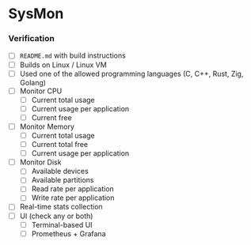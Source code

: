 # SysMon

### Verification


- [ ] `README.md` with build instructions
- [ ] Builds on Linux / Linux VM
- [ ] Used one of the allowed programming languages (C, C++, Rust, Zig, Golang)
- [ ] Monitor CPU
	- [ ] Current total usage
	- [ ] Current usage per application
	- [ ] Current free
- [ ] Monitor Memory
	- [ ] Current total usage
	- [ ] Current total free
	- [ ] Current usage per application
- [ ] Monitor Disk
	- [ ] Available devices
	- [ ] Available partitions
	- [ ] Read rate per application
	- [ ] Write rate per application
- [ ] Real-time stats collection
- [ ] UI (check any or both)
	- [ ] Terminal-based UI
	- [ ] Prometheus + Grafana
